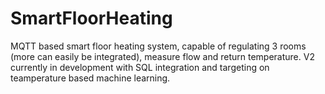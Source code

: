 # SmartFloorHeating
MQTT based smart floor heating system, capable of regulating 3 rooms (more can easily be integrated), measure flow and return temperature. 
V2 currently in development with SQL integration and targeting on teamperature based machine learning.
